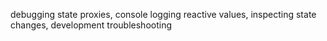 debugging state proxies, console logging reactive values, inspecting state changes, development troubleshooting